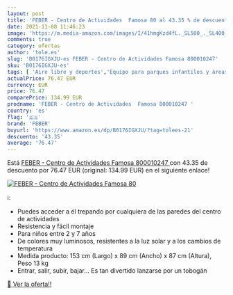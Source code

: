 ```yaml
---
layout: post
title: 'FEBER - Centro de Actividades  Famosa 80 al 43.35 % de descuento'
date: 2021-11-08 11:46:23
image: 'https://m.media-amazon.com/images/I/41hmgKzd4fL._SL500_._SL400_.jpg'
comments: true
category: ofertas
author: 'tole.es'
slug: 'B0176IGXJU-es FEBER - Centro de Actividades Famosa 800010247'
sku: 'B0176IGXJU-es'
tags: [ 'Aire libre y deportes','Equipo para parques infantiles y áreas de juego','Juguetes','Juguetes y juegos','Toboganes independientes','famosa','feber', ]
actualPrice: 76.47 EUR
currency: EUR
price: 76.47
comparePrice: 134.99 EUR
prodname: 'FEBER - Centro de Actividades  Famosa 800010247 '
country: 'es'
flag: '🇪🇸'
brand: 'FEBER'
buyurl: 'https://www.amazon.es/dp/B0176IGXJU/?tag=tolees-21'
descuento: '43.35'
average: '76.47'
---
```


Está [FEBER - Centro de Actividades  Famosa 800010247 ](https://www.amazon.es/dp/B0176IGXJU/?tag=tolees-21) con 43.35 de descuento por 76.47 EUR (original: 134.99 EUR) en el siguiente enlace!

[![FEBER - Centro de Actividades  Famosa 80](https://m.media-amazon.com/images/I/41hmgKzd4fL._SL500_._SL400_.jpg)](https://www.amazon.es/dp/B0176IGXJU/?tag=tolees-21)

ℹ️:

- Puedes acceder a él trepando por cualquiera de las paredes del centro de actividades
- Resistencia y fácil montaje
- Para niños entre 2 y 7 años
- De colores muy luminosos, resistentes a la luz solar y a los cambios de temperatura
- Medida producto: 153 cm (Largo) x 89 cm (Ancho) x 87 cm (Altura), Peso 13 kg
- Entrar, salir, subir, bajar... Es tan divertido lanzarse por un tobogán

[🛒 Ver la oferta!!](https://www.amazon.es/dp/B0176IGXJU/?tag=tolees-21)

